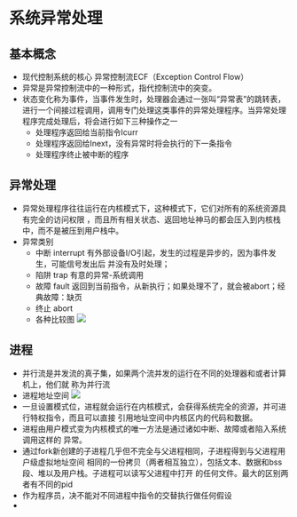 # 系统异常处理
## 基本概念
- 现代控制系统的核心 异常控制流ECF（Exception Control Flow）
- 异常是异常控制流中的一种形式，指代控制流中的突变。
- 状态变化称为事件，当事件发生时，处理器会通过一张叫“异常表”的跳转表，进行一个间接过程调用，调用专门处理这类事件的异常处理程序。当异常处理程序完成处理后，将会进行如下三种操作之一
  - 处理程序返回给当前指令Icurr
  - 处理程序返回给Inext，没有异常时将会执行的下一条指令
  - 处理程序终止被中断的程序

## 异常处理
- 异常处理程序往往运行在内核模式下，这种模式下，它们对所有的系统资源具有完全的访问权限
，而且所有相关状态、返回地址神马的都会压入到内核栈中，而不是被压到用户栈中。
- 异常类别
  - 中断 interrupt 有外部设备I/O引起，发生的过程是异步的，因为事件发生，可能信号发出后
  并没有及时处理；
  - 陷阱 trap 有意的异常-系统调用
  - 故障 fault 返回到当前指令，从新执行；如果处理不了，就会被abort；经典故障：缺页
  - 终止 abort
  - 各种比较图
  ![](http://ww4.sinaimg.cn/large/4483e99egw1ethc6trheaj20rm061abt.jpg)

## 进程
- 并行流是并发流的真子集，如果两个流并发的运行在不同的处理器和或者计算机上，他们就
称为并行流
- 进程地址空间
  ![](http://ww3.sinaimg.cn/large/4483e99egw1ethh09poxzj20ia0k0q7f.jpg)
- 一旦设置模式位，进程就会运行在内核模式，会获得系统完全的资源，并可进行特权指令，而且可以直接
引用地址空间中内核区内的代码和数据。
- 进程由用户模式变为内核模式的唯一方法是通过诸如中断、故障或者陷入系统调用这样的
异常。
- 通过fork新创建的子进程几乎但不完全与父进程相同，子进程得到与父进程用户级虚拟地址空间
相同的一份拷贝（两者相互独立），包括文本、数据和bss段、堆以及用户栈。子进程可以读写父进程中打开
的任何文件。最大的区别两者有不同的pid
- 作为程序员，决不能对不同进程中指令的交替执行做任何假设
- 
